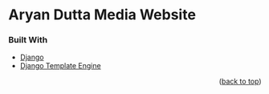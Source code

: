 # Aryan Dutta Media Website


### Built With


* [Django](https://www.djangoproject.com/)
* [Django Template Engine](https://www.djangoproject.com/)

<p align="right">(<a href="#top">back to top</a>)</p>